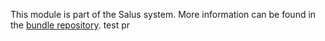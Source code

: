 This module is part of the Salus system. More information can be found in the 
[bundle repository](https://github.com/racker/salus-telemetry-bundle).
test pr
